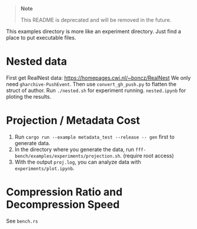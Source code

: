 > **Note**
>
> This README is deprecated and will be removed in the future.

This examples directory is more like an experiment directory. Just find a place to put executable files.

# Nested data

First get RealNest data: https://homepages.cwi.nl/~boncz/RealNest
We only need `gharchive-PushEvent`.
Then use `convert_gh_push.py` to flatten the struct of author.
Run `./nested.sh` for experiment running. `nested.ipynb` for ploting the results.

# Projection / Metadata Cost

1. Run `cargo run --example metadata_test --release -- gen` first to generate data.
2. In the directory where you generate the data, run `fff-bench/examples/experiments/projection.sh`. (require root access)
3. With the output `proj.log`, you can analyze data with `experiments/plot.ipynb`.

# Compression Ratio and Decompression Speed

See `bench.rs`
